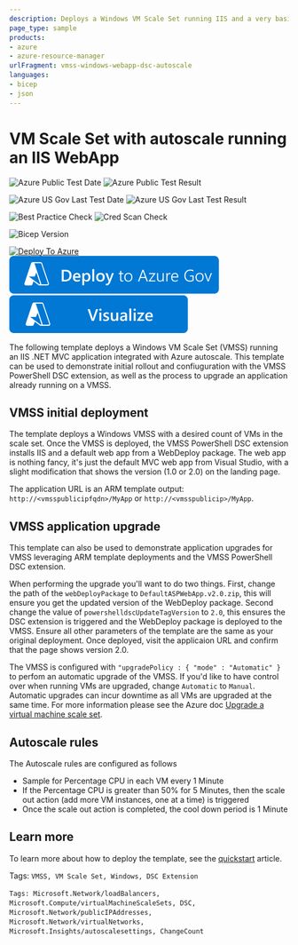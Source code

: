 ```yaml
---
description: Deploys a Windows VM Scale Set running IIS and a very basic .NET MVC web app. The VMSS PowerShell DSC Extension is leveraged to do the IIS install and WebDeploy package deployment.
page_type: sample
products:
- azure
- azure-resource-manager
urlFragment: vmss-windows-webapp-dsc-autoscale
languages:
- bicep
- json
---
```

# VM Scale Set with autoscale running an IIS WebApp

![Azure Public Test Date](https://azurequickstartsservice.blob.core.windows.net/badges/demos/vmss-windows-webapp-dsc-autoscale/PublicLastTestDate.svg)
![Azure Public Test Result](https://azurequickstartsservice.blob.core.windows.net/badges/demos/vmss-windows-webapp-dsc-autoscale/PublicDeployment.svg)

![Azure US Gov Last Test Date](https://azurequickstartsservice.blob.core.windows.net/badges/demos/vmss-windows-webapp-dsc-autoscale/FairfaxLastTestDate.svg)
![Azure US Gov Last Test Result](https://azurequickstartsservice.blob.core.windows.net/badges/demos/vmss-windows-webapp-dsc-autoscale/FairfaxDeployment.svg)

![Best Practice Check](https://azurequickstartsservice.blob.core.windows.net/badges/demos/vmss-windows-webapp-dsc-autoscale/BestPracticeResult.svg)
![Cred Scan Check](https://azurequickstartsservice.blob.core.windows.net/badges/demos/vmss-windows-webapp-dsc-autoscale/CredScanResult.svg)

![Bicep Version](https://azurequickstartsservice.blob.core.windows.net/badges/demos/vmss-windows-webapp-dsc-autoscale/BicepVersion.svg)

[![Deploy To Azure](https://raw.githubusercontent.com/seabmn/ms-webdeploy/master/1-CONTRIBUTION-GUIDE/images/deploytoazure.svg?sanitize=true)](https://portal.azure.com/#create/Microsoft.Template/uri/https%3A%2F%2Fraw.githubusercontent.com%2Fseabmn%2F%2fms-webdeploy%2fmaster%2Fdemos%2Fvmss-windows-webapp-dsc-autoscale%2Fazuredeploy.json)
[![Deploy To Azure US Gov](https://raw.githubusercontent.com/Azure/azure-quickstart-templates/master/1-CONTRIBUTION-GUIDE/images/deploytoazuregov.svg?sanitize=true)](https://portal.azure.us/#create/Microsoft.Template/uri/https%3A%2F%2Fraw.githubusercontent.com%2FAzure%2Fazure-quickstart-templates%2Fmaster%2Fdemos%2Fvmss-windows-webapp-dsc-autoscale%2Fazuredeploy.json)
[![Visualize](https://raw.githubusercontent.com/Azure/azure-quickstart-templates/master/1-CONTRIBUTION-GUIDE/images/visualizebutton.svg?sanitize=true)](http://armviz.io/#/?load=https%3A%2F%2Fraw.githubusercontent.com%2FAzure%2Fazure-quickstart-templates%2Fmaster%2Fdemos%2Fvmss-windows-webapp-dsc-autoscale%2Fazuredeploy.json)

The following template deploys a Windows VM Scale Set (VMSS) running an IIS .NET MVC application integrated with Azure autoscale. This template can be used to demonstrate initial rollout and confiuguration with the VMSS PowerShell DSC extension, as well as the process to upgrade an application already running on a VMSS.

## VMSS initial deployment

The template deploys a Windows VMSS with a desired count of VMs in the scale set. Once the VMSS is deployed, the VMSS PowerShell DSC extension installs IIS and a default web app from a WebDeploy package. The web app is nothing fancy, it's just the default MVC web app from Visual Studio, with a slight modification that shows the version (1.0 or 2.0) on the landing page.

The application URL is an ARM template output: `http://<vmsspublicipfqdn>/MyApp` or `http://<vmsspublicip>/MyApp`.

## VMSS application upgrade

This template can also be used to demonstrate application upgrades for VMSS leveraging ARM template deployments and the VMSS PowerShell DSC extension.

When performing the upgrade you'll want to do two things. First, change the path of the `webDeployPackage` to `DefaultASPWebApp.v2.0.zip`, this will ensure you get the updated version of the WebDeploy package. Second change the value of `powershelldscUpdateTagVersion` to `2.0`, this ensures the DSC extension is triggered and the WebDeploy package is deployed to the VMSS. Ensure all other parameters of the template are the same as your original deployment. Once deployed, visit the applicaion URL and confirm that the page shows version 2.0.

The VMSS is configured with `"upgradePolicy : { "mode" : "Automatic" }` to perfom an automatic upgrade of the VMSS. If you'd like to have control over when running VMs are upgraded, change `Automatic` to `Manual`. Automatic upgrades can incur downtime as all VMs are upgraded at the same time. For more information please see the Azure doc [Upgrade a virtual machine scale set](https://docs.microsoft.com/azure/virtual-machine-scale-sets/virtual-machine-scale-sets-upgrade-scale-set).

## Autoscale rules

The Autoscale rules are configured as follows

- Sample for Percentage CPU in each VM every 1 Minute
- If the Percentage CPU is greater than 50% for 5 Minutes, then the scale out action (add more VM instances, one at a time) is triggered
- Once the scale out action is completed, the cool down period is 1 Minute

## Learn more

To learn more about how to deploy the template, see the [quickstart](https://docs.microsoft.com/azure/virtual-machine-scale-sets/quick-create-template-windows) article.

Tags: `VMSS, VM Scale Set, Windows, DSC Extension`

`Tags: Microsoft.Network/loadBalancers, Microsoft.Compute/virtualMachineScaleSets, DSC, Microsoft.Network/publicIPAddresses, Microsoft.Network/virtualNetworks, Microsoft.Insights/autoscalesettings, ChangeCount`
